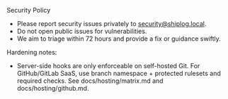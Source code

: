 Security Policy

- Please report security issues privately to security@shiplog.local.
- Do not open public issues for vulnerabilities.
- We aim to triage within 72 hours and provide a fix or guidance swiftly.

Hardening notes:
- Server-side hooks are only enforceable on self-hosted Git. For GitHub/GitLab
  SaaS, use branch namespace + protected rulesets and required checks. See
  docs/hosting/matrix.md and docs/hosting/github.md.

